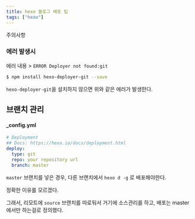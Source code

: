 ```yaml
---
title: hexo 블로그 배포 팁
tags: ["hexo"]
---
```


주의사항

### 에러 발생시 

에러 내용 > `ERROR Deployer not found:git`

```bash bash
$ npm install hexo-deployer-git --save
```

`hexo-deployer-git`을 설치하지 않으면 위와 같은 에러가 발생한다. 

## 브랜치 관리

#### _config.yml

```yaml yml
# Deployment
## Docs: https://hexo.io/docs/deployment.html
deploy:
  type: git
  repo: your repository url
  branch: master
```

`master` 브랜치를 넣은 경우, 다른 브랜치에서 `hexo d -g` 로 배포해야한다. 

정확한 이유를 모르겠다. 

그래서, 리모트에 `source` 브랜치를 따로둬서 거기에 소스관리를 하고, 배포는 master에서만 하는걸로 정의했다.
